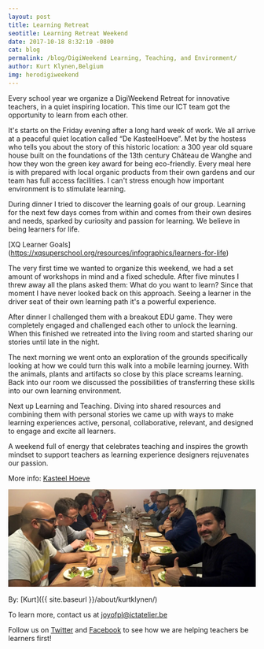 ```yaml
---
layout: post
title: Learning Retreat
seotitle: Learning Retreat Weekend
date: 2017-10-18 8:32:10 -0800
cat: blog
permalink: /blog/DigiWeekend Learning, Teaching, and Environment/
author: Kurt Klynen,Belgium
img: herodigiweekend
---
```


Every school year we organize a DigiWeekend Retreat for innovative teachers, in a quiet inspiring location. This time our ICT team got the opportunity to learn from each other.

It's starts on the Friday evening after a long hard week of work. We all arrive at a peaceful quiet location called “De KasteelHoeve”. 
Met by the hostess who tells you about the story of this historic location: a 300 year old square house built on the foundations of the 13th century Château de Wanghe and how they won the green key award for being eco-friendly. 
Every meal here is with prepared with local organic products from their own gardens and our team has full access facilities. 
I can't stress enough how important environment is to stimulate learning.

During dinner I tried to discover the learning goals of our group. 
Learning for the next few days comes from within and comes from their own desires and needs, sparked by curiosity and passion for learning. 
We believe in being learners for life. 

[XQ Learner Goals] (https://xqsuperschool.org/resources/infographics/learners-for-life)

The very first time we wanted to organize this weekend, we had a set amount of workshops in mind and a fixed schedule. 
After five minutes I threw away all the plans asked them: What do you want to learn? 
Since that moment I have never looked back on this approach. 
Seeing a learner in the driver seat of their own learning path it's a powerful experience.

After dinner I challenged them with a breakout EDU game. 
They were completely engaged and challenged each other to unlock the learning. 
When this finished we retreated into the living room and started sharing our stories until late in the night.

The next morning we went onto an exploration of the grounds specifically looking at how we could turn this walk into a mobile learning journey. 
With the animals, plants and artifacts so close by this place screams learning. 
Back into our room we discussed the possibilities of transferring these skills into our own learning environment. 

Next up Learning and Teaching. Diving into shared resources and combining them with personal stories we came up with ways to make learning experiences active, personal, collaborative, relevant, and designed to engage and excite all learners. 

A weekend full of energy that celebrates teaching and inspires the growth mindset to support teachers as learning experience designers rejuvenates our passion.

More info: [Kasteel Hoeve](http://www.kasteelhoevewange.be/) 

<img src="/img/digiweekendblog.jpg" alt="Comrades in Learning">

By:
[Kurt]({{ site.baseurl }}/about/kurtklynen/)

To learn more, contact us at joyofpl@ictatelier.be 

Follow us on [Twitter](https://twitter.com/joyofpl) and [Facebook](https://www.facebook.com/joyofpl/) to see how we are helping teachers be learners first! 
